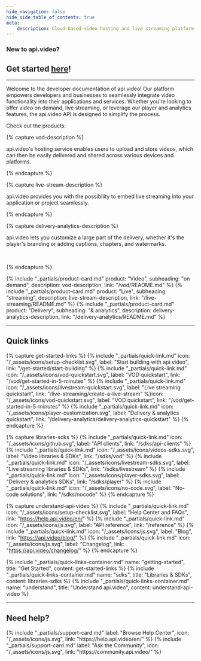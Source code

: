 ```yaml
---
hide_navigation: false
hide_side_table_of_contents: true
meta: 
    description: Cloud-based video hosting and live streaming platform with analytics. Mobile and web SDKs for VOD, live streaming, and player for NodeJS, Javascript, Typescript, Python, Go, PHP, C#, iOS Swift, Android Kotlin.
---
```


<div class="section-header">

### New to api.video?

## Get started [here](/get-started/start-building.md)!

<hr>

</div>

Welcome to the developer documentation of api.video! Our platform empowers developers and businesses to seamlessly integrate video functionality into their applications and services. Whether you're looking to offer video on demand, live streaming, or leverage our player and analytics features, the api.video API is designed to simplify the process.

Check out the products:

<div class="product-cards">

{% capture vod-description %}

api.video's hosting service enables users to upload and store videos, which can then be easily delivered and shared across various devices and platforms.


{% endcapture %}

{% capture live-stream-description %}

api.video provides you with the possibility to embed live streaming into your application or project seamlessly.


{% endcapture %}

{% capture delivery-analytics-description %}

api.video lets you customize a large part of the delivery, whether it's the player's branding or adding captions, chapters, and watermarks.

<br>

{% endcapture %}

{% include "_partials/product-card.md" product: "Video", subheading: "on demand", description: vod-description, link: "/vod/README.md" %}
{% include "_partials/product-card.md" product: "Live", subheading: "streaming", description: live-stream-description, link: "/live-streaming/README.md" %}
{% include "_partials/product-card.md" product: "Delivery", subheading: "& analytics", description: delivery-analytics-description, link: "/delivery-analytics/README.md" %}

</div>


<div class="section-header">

<hr/>

## Quick links

</div>

<div class="quick-links">
{% capture get-started-links %}
{% include "_partials/quick-link.md" icon: "/_assets/icons/setup-checklist.svg", label: "Start building with api.video", link: "/get-started/start-building" %}
{% include "_partials/quick-link.md" icon: "/_assets/icons/vod-quickstart.svg", label: "VOD quickstart", link: "/vod/get-started-in-5-minutes" %}
{% include "_partials/quick-link.md" icon: "/_assets/icons/livestream-quickstart.svg", label: "Live streaming quickstart", link: "/live-streaming/create-a-live-stream" %}icon: "/_assets/icons/vod-quickstart.svg", label: "VOD quickstart", link: "/vod/get-started-in-5-minutes" %}
{% include "_partials/quick-link.md" icon: "/_assets/icons/player-customization.svg", label: "Delivery & analytics quickstart", link: "/delivery-analytics/delivery-analytics-quickstart" %}
{% endcapture %}

{% capture libraries-sdks %}
{% include "_partials/quick-link.md" icon: "/_assets/icons/github.svg", label: "API clients", link: "/sdks/api-clients" %}
{% include "_partials/quick-link.md" icon: "/_assets/icons/videos-sdks.svg", label: "Video libraries & SDKs", link: "/sdks/vod" %}
{% include "_partials/quick-link.md" icon: "/_assets/icons/livestream-sdks.svg", label: "Live streaming libraries & SDKs", link: "/sdks/livestream" %}
{% include "_partials/quick-link.md" icon: "/_assets/icons/player-sdks.svg", label: "Delivery & analytics SDKs", link: "/sdks/player" %}
{% include "_partials/quick-link.md" icon: "/_assets/icons/no-code.svg", label: "No-code solutions", link: "/sdks/nocode" %}
{% endcapture %}

{% capture understand-api-video %}
{% include "_partials/quick-link.md" icon: "/_assets/icons/setup-checklist.svg", label: "Help Center and FAQs", link: "https://help.api.video/en/" %}
{% include "_partials/quick-link.md" icon: "/_assets/icons/js.svg", label: "API reference", link: "/reference" %}
{% include "_partials/quick-link.md" icon: "/_assets/icons/js.svg", label: "Blog", link: "https://api.video/blog/" %}
{% include "_partials/quick-link.md" icon: "/_assets/icons/js.svg", label: "Changelog", link: "https://api.video/changelog/" %}
{% endcapture %}


{% include "_partials/quick-links-container.md" name: "getting-started", title: "Get Started", content: get-started-links %}
{% include "_partials/quick-links-container.md" name: "sdks", title: "Libraries & SDKs", content: libraries-sdks %}
{% include "_partials/quick-links-container.md" name: "understand", title: "Understand api.video", content: understand-api-video %}

</div>


<div class="section-header"> 

<hr/>

## Need help?

</div>

<div class="support-cards">
{% include "_partials/support-card.md" label: "Browse Help Center", icon: "/_assets/icons/js.svg", link: "https://help.api.video/en/" %}
{% include "_partials/support-card.md" label: "Ask the Community", icon: "/_assets/icons/js.svg", link: "https://community.api.video/" %}
</div> 
